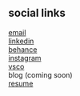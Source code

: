 ## social links

[email](mailto:jchenlm@gmail.com)<br>
[linkedin](https://linkedin.com/in/jennylmchen)<br>
[behance](https://behance.net/jennylmchen)<br>
[instagram](https://instagram.com/jemychemy)<br>
[vsco](https://vsco.co/corals/gallery)<br>
blog (coming soon)<br>
[resume](https://jennychen.design/resume.pdf)
